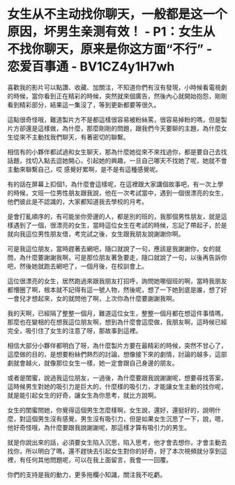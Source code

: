 # 女生从不主动找你聊天，一般都是这一个原因，坏男生亲测有效！ - P1：女生从不找你聊天，原来是你这方面“不行” - 恋爱百事通 - BV1CZ4y1H7wh

喜歡我的影片可以點讚、收藏、加關注，不知道你們有沒有發現，小時候看電視劇的時候，當你看到正在精彩的時候，突然就來個廣告，然後內心就開始抱怨，剛剛看到精彩部分，結果這一集沒了，等到更新都要等很久。

這點很奇怪哦，難道製片方不是都這樣很容易被粉絲罵，很容易掉粉的嗎，但是製片方卻還是這樣做，為什麼，那麼剛剛的問題，跟我們今天要聊的主題，為什麼女生從來不主動找我們聊天，有著密切的聯繫。

相信有的小夥伴都試過和女生聊天，那為什麼她從來不來找過你，都是要自己去找話題，找切入點去逗她開心，引起她的興趣，一旦自己哪天不找她了呢，她就不會主動來聯繫自己，哎 感覺好累啊，是不是有這種感覺呢。

有的話在屏幕上扣個1，為什麼會這樣呢，在這裡跟大家講個故事吧，有一次上學的時候，文班一位男性朋友跟我說，他在一次考試當中，遇到一個很漂亮的女生，他們彼此是不認識的，大家都知道我去學校的月考。

是會打亂順序的，有可能坐你旁邊的人，都是別的班的，我那個男性朋友，就是這樣遇到了一個，很漂亮的女生，當時這位女生在考試的時候，忘記了帶起子，於是就向我這位男性朋友借，考完試之後，女生跟我朋友說謝謝你啊。

可是我這位朋友，當時趕著去網吧，隨口就說了一句，應該是我謝謝你，女的就問，為什麼要謝謝我啊，可是那位朋友著急要走，隨口就說了一句，以後再告訴你吧，然後她就跑去網吧了，一個月後，在校訓會上。

這位很漂亮的女生，居然跑過來跟我朋友打招呼，詢問她哪個班的啊，當時我朋友都懵圈了啊，根本就不記得有這一號人物，然後呢，想了一下她到底是誰，想了好一會兒才想起來，女的就問他了啊，上次你為什麼要謝謝我啊。

我的天啊，已經隔了整整一個月，難道這位女生，整整一個月都在想這件事情嗎，那麼也在變相的在想我這位朋友啊，想到為什麼會這麼做，我朋友啊，這時候已經完全，吸引住了女生的注意了呀，那故事到這裡。

相信大部分小夥伴都明白了呀，為什麼製片方要在最精彩的時候，突然不甘心了，這麼做的目的，是想要粉絲們熱烈的討論，想像接下來的劇情，討論的越多，這部劇就會越火，就像那位女生一樣，她一定會跟自己身邊的朋友。

或者是閨蜜，說過我這位朋友，一過後，為什麼要跟我說謝謝呢，想要尋找答案，這時候男生對她的吸引力是巨大的，什麼樣的吸引力，才能讓女生主動的找你呢，就是能引起女生的好奇，讓女生為你思考，就比方說啊。

女生的閨蜜問她，你覺得這個男生怎麼樣啊，女生說，還好，還挺好的，說明什麼，對這個男生沒有感覺，男生沒有吸引力，但是如果女生沉思了一下，說，嗯，他好奇怪哦，為什麼要跟我說謝謝呢，那這樣才算有吸引力的男生。

就是你說出來的話，必須要女生陷入沉思，陷入思考，他才會去想你，才會主動去找你，所以明白了嗎，還不趕快去引起女生對你的好奇，好了本次視頻就分享到這裡，有任何其他問題呢，可以在我上面留言，我會一一回覆。

你們的支持是我的動力，更多拖欄小知識，關注我不吃虧。